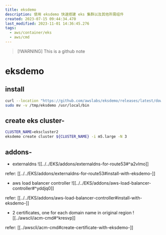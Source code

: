 ```yaml
---
title: eksdemo
description: 使用 eksdemo 快速搭建 eks 集群以及其他所需组件
created: 2023-07-15 09:44:34.470
last_modified: 2023-11-01 14:36:45.276
tags:
  - aws/container/eks
  - aws/cmd
---
```

> [!WARNING] This is a github note
# eksdemo

## install

```sh
curl --location "https://github.com/awslabs/eksdemo/releases/latest/download/eksdemo_$(uname -s)_x86_64.tar.gz" |tar xz -C /tmp
sudo mv -v /tmp/eksdemo /usr/local/bin

```

## create eks cluster-

```sh
CLUSTER_NAME=ekscluster2
eksdemo create cluster ${CLUSTER_NAME} -i m5.large -N 3
```

## addons-

- externaldns
![[../../EKS/addons/externaldns-for-route53#^a2vlmo]]

refer: [[../../EKS/addons/externaldns-for-route53#install-with-eksdemo-]]

- aws load balancer controller
![[../../EKS/addons/aws-load-balancer-controller#^yddjq0]]

refer: [[../../EKS/addons/aws-load-balancer-controller#install-with-eksdemo-]]

- 2 certificates, one for each domain name in original region
![[../awscli/acm-cmd#^kresvp]]

refer: [[../awscli/acm-cmd#create-certificate-with-eksdemo-]]


